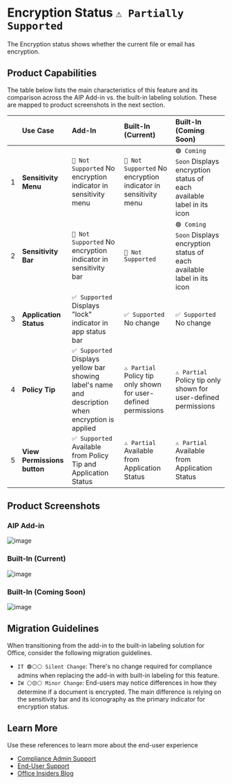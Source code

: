 # Encryption Status `⚠️ Partially Supported`

The Encryption status shows whether the current file or email has encryption.

## Product Capabilities
The table below lists the main characteristics of this feature and its comparison across the AIP Add-in vs. the built-in labeling solution. These are mapped to product screenshots in the next section. 

|  | Use Case | Add-In| Built-In (Current) | Built-In (Coming Soon)|
| :---- | :---- | :---- | :---- | :---- |
| 1 | **Sensitivity Menu**        | `🚫 Not Supported` No encryption indicator in sensitivity menu |  `🚫 Not Supported` No encryption indicator in sensitivity menu  | `🟢 Coming Soon` Displays encryption status of each available label in its icon |
| 2 | **Sensitivity Bar**         | `🚫 Not Supported` No encryption indicator in sensitivity bar |  `🚫 Not Supported` | `🟢 Coming Soon` Displays encryption status of each available label in its icon |
| 3 | **Application Status**      | `✅ Supported` Displays "lock" indicator in app status bar |  `✅ Supported` No change | `✅ Supported` No change |
| 4 | **Policy Tip**              | `✅ Supported` Displays yellow bar showing label's name and description when encryption is applied |  `⚠️ Partial` Policy tip only shown for user-defined permissions | `⚠️ Partial` Policy tip only shown for user-defined permissions |
| 5 | **View Permissions button** | `✅ Supported` Available from Policy Tip and Application Status |  `⚠️ Partial` Available from Application Status | `⚠️ Partial` Available from Application Status |


## Product Screenshots

### AIP Add-in
![image](https://user-images.githubusercontent.com/43501191/194781714-2a006b49-7847-43df-9cf8-48e2081399e6.png)

### Built-In (Current)
![image](https://user-images.githubusercontent.com/43501191/194781678-f4d8d702-8c18-4a72-a74a-0e7e5f07185c.png)

### Built-In (Coming Soon)
![image](https://user-images.githubusercontent.com/43501191/194781680-b766b754-019d-49f1-890a-6b6722797713.png)

## Migration Guidelines
When transitioning from the add-in to the built-in labeling solution for Office, consider the following migration guidelines.
- `IT 🟢⚪⚪ Silent Change`: There's no change required for compliance admins when replacing the add-in with built-in labeling for this feature.
- `IW ⚪🟡⚪ Minor Change`: End-users may notice differences in how they determine if a document is encrypted. The main difference is relying on the sensitivity bar and its iconography as the primary indicator for encryption status.

## Learn More
Use these references to learn more about the end-user experience
- [Compliance Admin Support](https://learn.microsoft.com/en-us/microsoft-365/compliance/sensitivity-labels-office-apps?view=o365-worldwide#sensitivity-bar)
- [End-User Support](https://support.microsoft.com/en-us/office/apply-sensitivity-labels-to-your-files-and-email-in-office-2f96e7cd-d5a4-403b-8bd7-4cc636bae0f9)
- [Office Insiders Blog](https://insider.office.com/blog/sensitivity-bar-in-office-for-windows)
